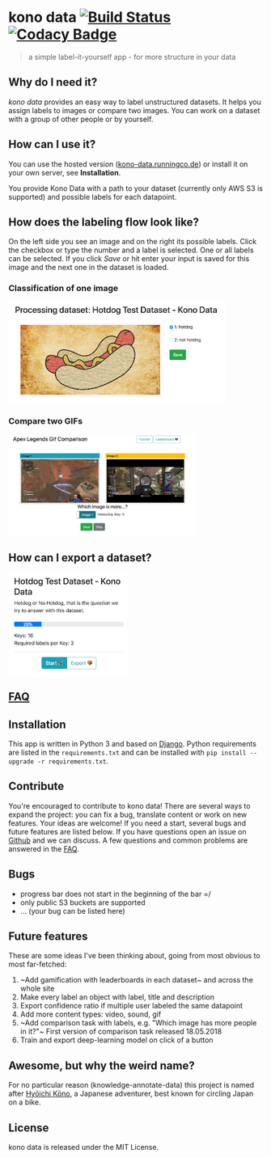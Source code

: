 kono data [![Build Status](https://travis-ci.com/hellno/kono_data.svg?branch=master)](https://travis-ci.com/hellno/kono_data) [![Codacy Badge](https://api.codacy.com/project/badge/Grade/a370f21a0a2c42209a7ec2f4421cda7c)](https://www.codacy.com/project/holgerniessner/kono_data/dashboard)
===========
> a simple label-it-yourself app - for more structure in your data

## Why do I need it?
_kono data_ provides an easy way to label unstructured datasets.
It helps you assign labels to images or compare two images.
You can work on a dataset with a group of other people or by yourself.

## How can I use it?
You can use the hosted version ([kono-data.runningco.de](https://kono-data.runningco.de/)) or install it on your own server, see <b>Installation</b>.

You provide Kono Data with a path to your dataset (currently only AWS S3 is supported) and possible labels for each datapoint.

## How does the labeling flow look like?
On the left side you see an image and on the right its possible labels.
Click the checkbox or type the number and a label is selected.
One or all labels can be selected. If you click _Save_ or hit enter your input is saved for this image and the next one in the dataset is loaded.

### Classification of one image  

<img src="docs/img/label_hotdog.png" alt="Image Classification" style="height:200px;" />

### Compare two GIFs  

<img src="docs/img/comparison_task_apex_legends_gifs.png" alt="Compare two GIFs" style="height:200px;" />

## How can I export a dataset?
<img src="docs/img/export_hotdog.png" alt="Dataset Export" style="height:200px;" />

## [FAQ](FAQ.md)
  
## Installation
This app is written in Python 3 and based on [Django](https://www.djangoproject.com/).
Python requirements are listed in the ```requirements.txt``` and can be installed with ```pip install --upgrade -r requirements.txt```. 

## Contribute
You're encouraged to contribute to kono data! 
There are several ways to expand the project: you can fix a bug, translate content or work on new features. Your ideas are welcome! If you need a start, several bugs and future features are listed below. If you have questions open an issue on [Github](https://github.com/hellno/KonoData/issues) and we can discuss. A few questions and common problems are answered in the [FAQ](FAQ.md).

## Bugs
- progress bar does not start in the beginning of the bar =/
- only public S3 buckets are supported
- ... (your bug can be listed here)

## Future features
These are some ideas I've been thinking about, going from most obvious to most far-fetched:

1. ~Add gamification with leaderboards in each dataset~ and across the whole site
2. Make every label an object with label, title and description
3. Export confidence ratio if multiple user labeled the same datapoint
4. Add more content types: video, sound, gif
5. ~Add comparison task with labels, e.g. "Which image has more people in it?"~  First version of comparison task released 18.05.2018
6. Train and export deep-learning model on click of a button

## Awesome, but why the weird name?
For no particular reason (knowledge-annotate-data) this project is named after [Hyōichi Kōno](https://en.wikipedia.org/wiki/Hy%C5%8Dichi_K%C5%8Dno), a Japanese adventurer, best known for circling Japan on a bike.

## License
kono data is released under the MIT License.

